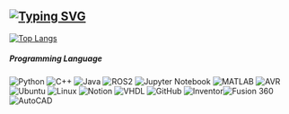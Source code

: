 [![Typing SVG](https://readme-typing-svg.demolab.com?font=Fira+Code&pause=1000&width=435&lines=Hello%2C+I+am+Hyunjun+Kim%2C+currently+majoring+in+Robotics+Engineering+at+Kwangwoon+University+in+South+Korea)](https://git.io/typing-svg)
---
<!--
**Rla-GusWns/Rla-GusWns** is a ✨ _special_ ✨ repository because its `README.md` (this file) appears on your GitHub profile.

Here are some ideas to get you started:

- 🔭 I’m currently working on ...
- 🌱 I’m currently learning ...
- 👯 I’m looking to collaborate on ...
- 🤔 I’m looking for help with ...
- 💬 Ask me about ...
- 📫 How to reach me: ...
- 😄 Pronouns: ...
- ⚡ Fun fact: ...
-->

[![Top Langs](https://github-readme-stats.vercel.app/api/top-langs/?username=Rla-GusWns&layout=compact)](https://github.com/anuraghazra/github-readme-stats)

##### Programming Language

![Python](https://img.shields.io/badge/Python-3776AB?style=for-the-badge&logo=python&logoColor=white)
![C++](https://img.shields.io/badge/C%2B%2B-00599C?style=for-the-badge&logo=c%2B%2B&logoColor=white) 
![Java](https://img.shields.io/badge/Java-ED8B00?style=for-the-badge&logo=openjdk&logoColor=white)
![ROS2](https://img.shields.io/badge/ROS2-22314E?style=for-the-badge&logo=ros&logoColor=white)
![Jupyter Notebook](https://img.shields.io/badge/Jupyter%20Notebook-F37626?style=for-the-badge&logo=jupyter&logoColor=white)
![MATLAB](https://img.shields.io/badge/MATLAB-0076A8?style=for-the-badge&logo=mathworks&logoColor=white&logo=https%3A%2F%2Fgithub.com%2Fuser-attachments%2Fassets%2Fea42cd8b-cf47-4502-96ca-0693d8cbfe8f)
![AVR](https://img.shields.io/badge/AVR-0D76A8?style=for-the-badge&logoColor=white)
![Ubuntu](https://img.shields.io/badge/Ubuntu-E95420?style=for-the-badge&logo=ubuntu&logoColor=white)
![Linux](https://img.shields.io/badge/Linux-FCC624?style=for-the-badge&logo=linux&logoColor=black)
![Notion](https://img.shields.io/badge/Notion-000000?style=for-the-badge&logo=notion&logoColor=white)
![VHDL](https://img.shields.io/badge/VHDL-32CD32?style=for-the-badge&logoColor=white)
![GitHub](https://img.shields.io/badge/GitHub-100000?style=for-the-badge&logo=github&logoColor=white)
![Inventor](https://img.shields.io/badge/Inventor-000000?style=for-the-badge&logo=autodesk&logoColor=white)![Fusion 360](https://img.shields.io/badge/Fusion%20360-F58536?style=for-the-badge&logo=autodesk&logoColor=white)
![AutoCAD](https://img.shields.io/badge/AutoCAD-D10000?style=for-the-badge&logo=autodesk&logoColor=white)






